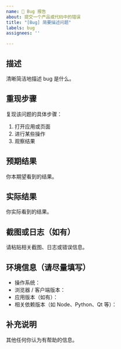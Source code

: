 ```yaml
---
name: 🐞 Bug 报告
about: 提交一个产品或代码中的错误
title: "[Bug] 简要描述问题"
labels: bug
assignees: ''

---
```


## 描述
清晰简洁地描述 bug 是什么。

## 重现步骤
复现该问题的具体步骤：

1. 打开应用或页面
2. 进行某些操作
3. 观察结果

## 预期结果
你本期望看到的结果。

## 实际结果
你实际看到的结果。

## 截图或日志（如有）
请粘贴相关截图、日志或错误信息。

## 环境信息（请尽量填写）
- 操作系统：
- 浏览器 / 客户端版本：
- 应用版本（如有）：
- 相关依赖版本（如 Node、Python、Qt 等）：

## 补充说明
其他任何你认为有帮助的信息。